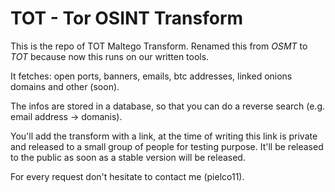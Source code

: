 # TOT - Tor OSINT Transform

This is the repo of TOT Maltego Transform.
Renamed this from *OSMT* to *TOT* because now this runs on our written tools.

It fetches: open ports, banners, emails, btc addresses, linked onions domains and other (soon).

The infos are stored in a database, so that you can do a reverse search (e.g. email address -> domanis).

You'll add the transform with a link, at the time of writing this link is private and released to a small group of people for testing purpose. It'll be released to the public as soon as a stable version will be released.

For every request don't hesitate to contact me (pielco11).
